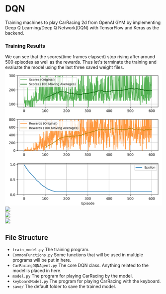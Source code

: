 # DQN

Training machines to play CarRacing 2d from OpenAI GYM by implementing Deep Q Learning/Deep Q Network(DQN) with TensorFlow and Keras as the backend.

### Training Results
We can see that the scores(time frames elapsed) stop rising after around 500 episodes as well as the rewards. Thus let's terminate the training and evaluate the model using the last three saved weight files.
<br>
<img src="Output/Result4.png" width="600px">
<br>
<img src="Output/Result1.gif" width="300px">
<br>
<img src="Output/Result2.gif" width="300px">
<br>
<img src="Output/Result3.gif" width="300px">

## File Structure

- `train_model.py` The training program.
- `CommonFunctions.py` Some functions that will be used in multiple programs will be put in here.
- `CarRacingDQNAgent.py` The core DQN class. Anything related to the model is placed in here.
- `model.py` The program for playing CarRacing by the model.
- `keyboardModel.py` The program for playing CarRacing with the keyboard.
- `save/` The default folder to save the trained model.


